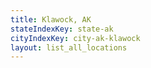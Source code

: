 ```yaml
---
title: Klawock, AK
stateIndexKey: state-ak
cityIndexKey: city-ak-klawock
layout: list_all_locations
---
```

